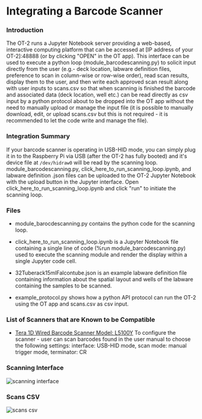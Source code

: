 # Integrating a Barcode Scanner

### Introduction
The OT-2 runs a Jupyter Notebook server providing a web-based, interactive computing platform that can be accessed at [IP address of your OT-2]:48888 (or by clicking "OPEN" in the OT app). This interface can be used to execute a python loop (module_barcodescanning.py) to solicit input directly from the user (e.g.- deck location, labware definition files, preference to scan in column-wise or row-wise order), read scan results, display them to the user, and then write each approved scan result along with user inputs to scans.csv so that when scanning is finished the barcode and associated data (deck location, well etc.) can be read directly as csv input by a python protocol about to be dropped into the OT app without the need to manually upload or manage the input file (it is possible to manually download, edit, or upload scans.csv but this is not required - it is recommended to let the code write and manage the file).

### Integration Summary
If your barcode scanner is operating in USB-HID mode, you can simply plug it in to the Raspberry Pi via USB (after the OT-2 has fully booted) and it's device file at `/dev/hidraw0` will be read by the scanning loop. module_barcodescanning.py, click_here_to_run_scanning_loop.ipynb, and labware definition .json files can be uploaded to the OT-2 Jupyter Notebook with the upload button in the Jupyter interface. Open click_here_to_run_scanning_loop.ipynb and click "run" to initiate the scanning loop.

### Files

* module_barocdescanning.py contains the python code for the scanning loop.

* click_here_to_run_scanning_loop.ipynb is a Jupyter Notebook file containing a single line of code (%run module_barcodescanning.py) used to execute the scanning module and render the display within a single Jupyter code cell.

* 32Tuberack15mlFalcontube.json is an example labware definition file containing information about the spatial layout and wells of the labware containing the samples to be scanned.

* example_protocol.py shows how a python API protocol can run the OT-2 using the OT app and scans.csv as csv input.

### List of Scanners that are Known to be Compatible
* [Tera 1D Wired Barcode Scanner Model: L5100Y](https://tera-digital.com/products/tera-laser-barcode-scanner-usb-wired-1d-handheld) To configure the scanner - user can scan barcodes found in the user manual to choose the following settings: interface: USB-HID mode, scan mode: manual trigger mode, terminator: CR

### Scanning Interface
![scanning interface](https://opentrons-protocol-library-website.s3.amazonaws.com/custom-README-images/barcodescanning/interface0130.png)


### Scans CSV
![scans csv](https://opentrons-protocol-library-website.s3.amazonaws.com/custom-README-images/barcodescanning/scans_csv.png)
